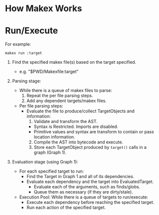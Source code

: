 # How Makex Works

# Run/Execute

For example: 

```shell
makex run :target
```

1. Find the specified makex file(s) based on the target specified.
   - e.g. "$PWD/Makexfile:target"
2. Parsing stage:
   - While there is a queue of makex files to parse:
     1. Repeat the per file parsing steps.
     2. Add any dependent targets/makex files.
   - Per file parsing steps:
     - Evaluate the file to produce/collect TargetObjects and information:
       1. Validate and transform the AST.
         - Syntax is Restricted. Imports are disabled.
         - Primitive values and syntax are transform to contain or pass location information.
       2. Compile the AST into bytecode and execute.
       3. Store each TargetObject produced by `target()` calls in a graph (Graph 1).

3. Evaluation stage (using Graph 1):
   - For each specified target to run:
     - Find the Target in Graph 1 and all of its dependencies.
     - Evaluate each dependency and the target into EvaluatedTarget.
       - Evaluate each of the arguments, such as finds/globs.
       - Queue them as necessary (if they are dirty/stale).
   - Execution Pool: While there is a queue of targets to run/execute:
     - Execute each dependency before reaching the specified target.
     - Run each action of the specified target.